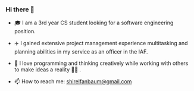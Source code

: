### Hi there 👋


- 🎓 I am a 3rd year CS student looking for a software engineering position. 
- ✈️ I gained extensive project management experience multitasking and planning abilities in my service as an officer in the IAF. 
- 🔣 I love programming and thinking creatively while working with others to make ideas a reality 🌅👯 .


- 📫 How to reach me: shirelfanbaum@gmail.com



